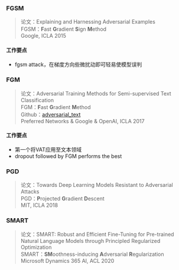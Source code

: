 ### FGSM
> 论文：Explaining and Harnessing Adversarial Examples  
> FGSM：**F**ast **G**radient **S**ign **M**ethod  
> Google, ICLA 2015

#### 工作要点
- fgsm attack，在梯度方向些微扰动即可轻易使模型误判

### FGM
> 论文：Adversarial Training Methods for Semi-supervised Text Classification  
> FGM：**F**ast **G**radient **M**ethod  
> Github：[adversarial_text](https://github.com/tensorflow/models/tree/master/research/adversarial_text)  
> Preferred Networks & Google & OpenAI, ICLA 2017

#### 工作要点
- 第一个将VAT应用至文本领域
- dropout followed by FGM performs the best

### PGD
> 论文：Towards Deep Learning Models Resistant to Adversarial Attacks  
> PGD：**P**rojected **G**radient **D**escent  
> MIT, ICLA 2018



### SMART
> 论文：SMART: Robust and Efficient Fine-Tuning for Pre-trained Natural Language Models through Principled Regularized Optimization  
> SMART：**SM**oothness-inducing **A**dversarial **R**egularization  
> Microsoft Dynamics 365 AI, ACL 2020